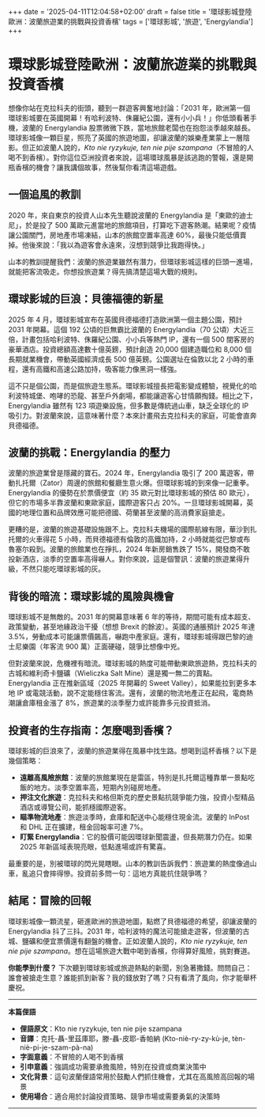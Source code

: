 +++
date = '2025-04-11T12:04:58+02:00'
draft = false
title = '環球影城登陸歐洲：波蘭旅遊業的挑戰與投資香檳'
tags = ['環球影城', '旅遊', 'Energylandia']
+++

# 環球影城登陸歐洲：波蘭旅遊業的挑戰與投資香檳

想像你站在克拉科夫的街頭，聽到一群遊客興奮地討論：「2031 年，歐洲第一個環球影城要在英國開幕！有哈利波特、侏羅紀公園，還有小小兵！」你低頭看著手機，波蘭的 Energylandia 股票微微下跌，當地旅館老闆也在抱怨淡季越來越長。環球影城像一顆巨星，照亮了英國的旅遊地圖，卻讓波蘭的娛樂產業蒙上一層陰影。但正如波蘭人說的，*Kto nie ryzykuje, ten nie pije szampana*（不冒險的人喝不到香檳）。對你這位亞洲投資者來說，這場環球風暴是該逃跑的警報，還是開瓶香檳的機會？讓我講個故事，然後幫你看清這場遊戲。

## 一個追風的教訓

2020 年，來自東京的投資人山本先生聽說波蘭的 Energylandia 是「東歐的迪士尼」，於是投了 500 萬歐元進當地的旅館項目，打算吃下遊客熱潮。結果呢？疫情讓公園關門，房地產市場凍結，山本的旅館空置率高達 60%，最後只能低價賣掉。他後來說：「我以為遊客會永遠來，沒想到競爭比我跑得快。」

山本的教訓提醒我們：波蘭的旅遊業雖然有潛力，但環球影城這樣的巨頭一進場，就能把客流吸走。你想投旅遊業？得先搞清楚這場大戰的規則。

## 環球影城的巨浪：貝德福德的新星

2025 年 4 月，環球影城宣布在英國貝德福德打造歐洲第一個主題公園，預計 2031 年開幕。這個 192 公頃的巨無霸比波蘭的 Energylandia（70 公頃）大近三倍，計畫包括哈利波特、侏羅紀公園、小小兵等熱門 IP，還有一個 500 間客房的豪華酒店。投資總額高達數十億英鎊，預計創造 20,000 個建造職位和 8,000 個長期就業機會，帶動英國經濟成長 500 億英鎊。公園選址在倫敦以北 2 小時的車程，還有高鐵和高速公路加持，吸客能力像黑洞一樣強。

這不只是個公園，而是個旅遊生態系。環球影城擅長把電影變成體驗，視覺化的哈利波特城堡、咆哮的恐龍、甚至戶外劇場，都能讓遊客心甘情願掏錢。相比之下，Energylandia 雖然有 123 項遊樂設施，但多數是傳統過山車，缺乏全球化的 IP 吸引力。對波蘭來說，這意味著什麼？本來計畫飛去克拉科夫的家庭，可能會直奔貝德福德。

## 波蘭的挑戰：Energylandia 的壓力

波蘭的旅遊業曾是隱藏的寶石。2024 年，Energylandia 吸引了 200 萬遊客，帶動扎托爾（Zator）周邊的旅館和餐廳生意火爆。但環球影城的到來像一記重拳。Energylandia 的優勢在於票價便宜（約 35 歐元對比環球影城的預估 80 歐元），但它的市場多半靠波蘭和東歐家庭，國際遊客只占 20%。一旦環球影城開幕，英國的地理位置和品牌效應可能把德國、荷蘭甚至波蘭的高消費家庭搶走。

更糟的是，波蘭的旅遊基礎設施跟不上。克拉科夫機場的國際航線有限，華沙到扎托爾的火車得花 5 小時，而貝德福德有倫敦的高鐵加持，2 小時就能從巴黎或布魯塞尔殺到。波蘭的旅館業也在掙扎，2024 年新房銷售跌了 15%，開發商不敢投新酒店，淡季的空置率高得嚇人。對你來說，這是個警訊：波蘭的旅遊業得升級，不然只能吃環球影城的灰。

## 背後的暗流：環球影城的風險與機會

環球影城不是無敵的。2031 年的開幕意味著 6 年的等待，期間可能有成本超支、政策變動，甚至地緣政治干擾（想想 Brexit 的餘波）。英國的通脹預計 2025 年達 3.5%，勞動成本可能讓票價飆高，嚇跑中產家庭。還有，環球影城得跟巴黎的迪士尼樂園（年客流 900 萬）正面硬碰，競爭比想像中兇。

但對波蘭來說，危機裡有暗流。環球影城的熱度可能帶動東歐旅遊熱，克拉科夫的古城和維利奇卡鹽礦（Wieliczka Salt Mine）還是獨一無二的賣點。Energylandia 正在推新區域（2025 年開幕的 Sweet Valley），如果能拉到更多本地 IP 或電競活動，說不定能穩住客流。還有，波蘭的物流地產正在起飛，電商熱潮讓倉庫租金漲了 8%，旅遊業的淡季壓力或許能靠多元投資抵消。

## 投資者的生存指南：怎麼喝到香檳？

環球影城的巨浪來了，波蘭的旅遊業得在風暴中找生路。想喝到這杯香檳？以下是幾個策略：

- **遠離高風險旅館**：波蘭的旅館業現在是雷區，特別是扎托爾這種靠單一景點吃飯的地方。淡季空置率高，短期內別碰房地產。
- **押注文化旅遊**：克拉科夫和格但斯克的歷史景點抗競爭能力強，投資小型精品酒店或導覽公司，能抓穩國際遊客。
- **瞄準物流地產**：旅遊淡季時，倉庫和配送中心能穩住現金流。波蘭的 InPost 和 DHL 正在擴建，租金回報率可達 7%。
- **盯緊 Energylandia**：它的股價可能因環球新聞震盪，但長期潛力仍在。如果 2025 年新區域表現亮眼，低點進場或許有驚喜。

最重要的是，別被環球的閃光晃瞎眼。山本的教訓告訴我們：旅遊業的熱度像過山車，亂追只會摔得慘。投資前多問一句：這地方真能抗住競爭嗎？

## 結尾：冒險的回報

環球影城像一顆流星，砸進歐洲的旅遊地圖，點燃了貝德福德的希望，卻讓波蘭的 Energylandia 抖了三抖。2031 年，哈利波特的魔法可能搶走遊客，但波蘭的古城、鹽礦和便宜票價還有翻盤的機會。正如波蘭人說的，*Kto nie ryzykuje, ten nie pije szampana*。想在這場旅遊大戰中喝到香檳，你得算好風險，挑對賽道。

**你能學到什麼？** 下次聽到環球影城或旅遊熱點的新聞，別急著撒錢。問問自己：誰會被搶走生意？誰能抓到新客？我的錢放對了嗎？只有看清了風向，你才能舉杯慶祝。

---

**本篇俚語**

- **俚語原文**：Kto nie ryzykuje, ten nie pije szampana  
- **音譯**：克托-聶-里茲庫耶，滕-聶-皮耶-香帕納 (Kto-niè-ry-zy-kù-je, tèn-niè-pi-je-szam-pà-na)  
- **字面意義**：不冒險的人喝不到香檳  
- **引申意義**：強調成功需要承擔風險，特別在投資或商業決策中  
- **文化背景**：這句波蘭俚語常用於鼓勵人們抓住機會，尤其在高風險高回報的場景  
- **使用場合**：適合用於討論投資策略、競爭市場或需要勇氣的決策時  

---